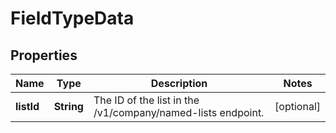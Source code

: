 

# FieldTypeData


## Properties

| Name | Type | Description | Notes |
|------------ | ------------- | ------------- | -------------|
|**listId** | **String** | The ID of the list in the /v1/company/named-lists endpoint. |  [optional] |



